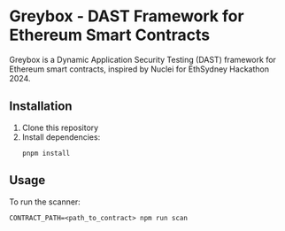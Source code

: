 # Greybox - DAST Framework for Ethereum Smart Contracts

Greybox is a Dynamic Application Security Testing (DAST) framework for Ethereum smart contracts, inspired by Nuclei for EthSydney Hackathon 2024.

## Installation

1. Clone this repository
2. Install dependencies:
   ```
   pnpm install
   ```

## Usage

To run the scanner:

```
CONTRACT_PATH=<path_to_contract> npm run scan
```